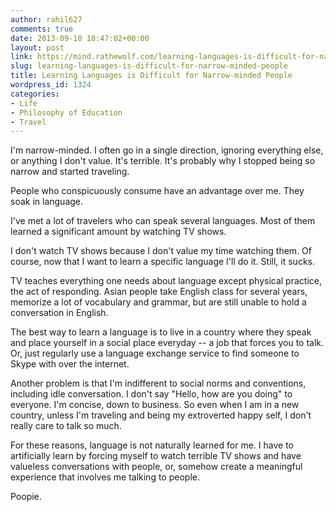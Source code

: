 ```yaml
---
author: rahil627
comments: true
date: 2013-09-10 18:47:02+00:00
layout: post
link: https://mind.rathewolf.com/learning-languages-is-difficult-for-narrow-minded-people/
slug: learning-languages-is-difficult-for-narrow-minded-people
title: Learning Languages is Difficult for Narrow-minded People
wordpress_id: 1324
categories:
- Life
- Philosophy of Education
- Travel
---
```


I'm narrow-minded. I often go in a single direction, ignoring everything else, or anything I don't value. It's terrible. It's probably why I stopped being so narrow and started traveling.

People who conspicuously consume have an advantage over me. They soak in language.

I've met a lot of travelers who can speak several languages. Most of them learned a significant amount by watching TV shows.

I don't watch TV shows because I don't value my time watching them. Of course, now that I want to learn a specific language I'll do it. Still, it sucks.

TV teaches everything one needs about language except physical practice, the act of responding. Asian people take English class for several years, memorize a lot of vocabulary and grammar, but are still unable to hold a conversation in English.

The best way to learn a language is to live in a country where they speak and place yourself in a social place everyday -- a job that forces you to talk. Or, just regularly use a language exchange service to find someone to Skype with over the internet.

Another problem is that I'm indifferent to social norms and conventions, including idle conversation. I don't say "Hello, how are you doing" to everyone. I'm concise, down to business. So even when I am in a new country, unless I'm traveling and being my extroverted happy self, I don't really care to talk so much.

For these reasons, language is not naturally learned for me. I have to artificially learn by forcing myself to watch terrible TV shows and have valueless conversations with people, or, somehow create a meaningful experience that involves me talking to people.

Poopie.
